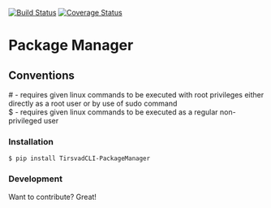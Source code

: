 [![Build Status](https://travis-ci.com/TirsvadCLI-Tools/Package-Manager.svg?branch=main)](https://travis-ci.com/TirsvadCLI-Tools/Package-Manager)
[![Coverage Status](https://coveralls.io/repos/github/TirsvadCLI-Tools/PackageManager/badge.svg)](https://coveralls.io/github/TirsvadCLI-Tools/PackageManager)
# Package Manager

## Conventions
\# - requires given linux commands to be executed with root privileges either directly as a root user or by use of sudo command  
$ - requires given linux commands to be executed as a regular non-privileged user

### Installation
    $ pip install TirsvadCLI-PackageManager


### Development

Want to contribute? Great!
